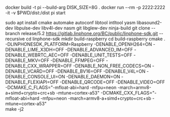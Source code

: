 docker build -t pi --build-arg DISK_SIZE=8G .
docker run --rm -p 2222:2222 -it -v $PWD/dist:/dist pi start


sudo apt install cmake automake autoconf libtool intltool yasm libasound2-dev libpulse-dev libv4l-dev nasm git libglew-dev ninja-build
git clone --branch release/5.2 https://gitlab.linphone.org/BC/public/linphone-sdk.git --recursive
cd linphone-sdk
mkdir build-raspberry
cd build-raspberry
cmake . -DLINPHONESDK_PLATFORM=Raspberry  -DENABLE_OPENH264=ON  -DENABLE_LIME_X3DH=OFF -DENABLE_ADVANCED_IM=OFF -DENABLE_WEBRTC_AEC=OFF -DENABLE_UNIT_TESTS=OFF -DENABLE_MKV=OFF -DENABLE_FFMPEG=OFF -DENABLE_CXX_WRAPPER=OFF -DENABLE_NON_FREE_CODECS=ON -DENABLE_VCARD=OFF -DENABLE_BV16=OFF -DENABLE_V4L=ON -DENABLE_CONSOLE_UI=ON -DENABLE_DAEMON=ON -DENABLE_FLEXIAPI=OFF -DENABLE_QRCODE=OFF -DENABLE_VIDEO=OFF -DCMAKE_C_FLAGS="-mfloat-abi=hard -mfpu=neon -march=armv8-a+simd+crypto+crc+sb -mtune=cortex-a53" -DCMAKE_CXX_FLAGS="-mfloat-abi=hard -mfpu=neon -march=armv8-a+simd+crypto+crc+sb -mtune=cortex-a53"  
make -j2 

